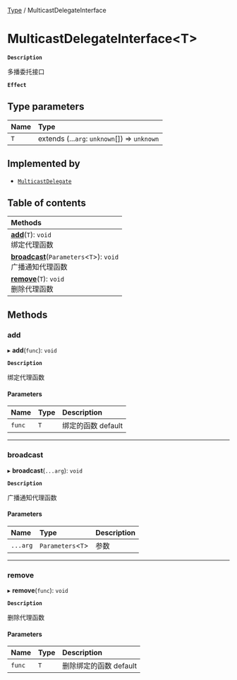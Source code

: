 [Type](../modules/Type.Type.md) / MulticastDelegateInterface

# MulticastDelegateInterface<T\> <Badge type="tip" text="Interface" /> 

**`Description`**

多播委托接口

**`Effect`**


## Type parameters

| Name | Type |
| :------ | :------ |
| `T` | extends (...`arg`: `unknown`[]) => `unknown` |

## Implemented by

- [`MulticastDelegate`](../classes/Type.MulticastDelegate.md)

## Table of contents

| Methods |
| :-----|
| **[add](Type.MulticastDelegateInterface.md#add)**(`T`): `void` <br> 绑定代理函数|
| **[broadcast](Type.MulticastDelegateInterface.md#broadcast)**(`Parameters`<`T`\>): `void` <br> 广播通知代理函数|
| **[remove](Type.MulticastDelegateInterface.md#remove)**(`T`): `void` <br> 删除代理函数|

## Methods

### add  

▸ **add**(`func`): `void` <Badge type="tip" text="other" />

**`Description`**

绑定代理函数


#### Parameters

| Name | Type | Description |
| :------ | :------ | :------ |
| `func` | `T` |  绑定的函数 default |


___

### broadcast  

▸ **broadcast**(`...arg`): `void` <Badge type="tip" text="other" />

**`Description`**

广播通知代理函数


#### Parameters

| Name | Type | Description |
| :------ | :------ | :------ |
| `...arg` | `Parameters`<`T`\> |  参数 |


___

### remove  

▸ **remove**(`func`): `void` <Badge type="tip" text="other" />

**`Description`**

删除代理函数


#### Parameters

| Name | Type | Description |
| :------ | :------ | :------ |
| `func` | `T` |  删除绑定的函数 default |

